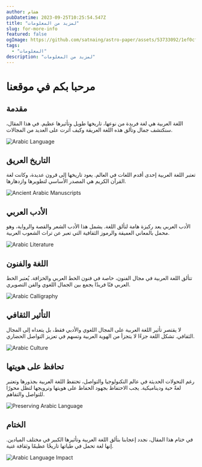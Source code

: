 ```yaml
---
author: هشام
pubDatetime: 2023-09-25T10:25:54.547Z
title: "لمزيد من المعلومات"
slug: for-more-info
featured: false
ogImage: https://github.com/satnaing/astro-paper/assets/53733092/1ef0cf03-8137-4d67-ac81-84a032119e3a
tags:
  - "المعلومات"
description: "لمزيد من المعلومات"
---
```





#  مرحبا بكم في موقعنا

## مقدمة

اللغة العربية هي لغة فريدة من نوعها، تاريخها طويل وتأثيرها عظيم. في هذا المقال، سنكتشف جمال وتألق هذه اللغة العريقة وكيف أثرت على العديد من المجالات.

![Arabic Language](@assets/images/1.jpg)

## التاريخ العريق

تعتبر اللغة العربية إحدى أقدم اللغات في العالم. يعود تاريخها إلى قرون عديدة، وكانت لغة القرآن الكريم هي المصدر الأساسي لتطويرها وازدهارها.

![Ancient Arabic Manuscripts](@assets/images/2.jpg)

## الأدب العربي

الأدب العربي يعد ركيزة هامة لتألق اللغة. يشمل هذا الأدب الشعر والقصة والرواية، وهو محمل بالمعاني العميقة والرموز الثقافية التي تعبر عن تراث الشعوب العربية.

![Arabic Literature](@assets/images/3.jpg)

## اللغة والفنون

تتألق اللغة العربية في مجال الفنون، خاصة في فنون الخط العربي والخزافة. يُعتبر الخط العربي فنًا فريدًا يجمع بين الجمال اللغوي والفن التصويري.

![Arabic Calligraphy](@assets/images/4.jpg)

## التأثير الثقافي

لا يقتصر تأثير اللغة العربية على المجال اللغوي والأدبي فقط، بل يتعداه إلى المجال الثقافي. تشكل اللغة جزءًا لا يتجزأ من الهوية العربية وتسهم في تعزيز التواصل الحضاري.

![Arabic Culture](@assets/images/5.jpg)

## تحافظ على هويتها

رغم التحولات الحديثة في عالم التكنولوجيا والتواصل، تحتفظ اللغة العربية بجذورها وتعتبر لغةً حية وديناميكية. يجب الاحتفاظ بجهود الحفاظ على هويتها وترويجها لتظل محورًا للتواصل والتفاهم.

![Preserving Arabic Language](@assets/images/6.jpg)

## الختام

في ختام هذا المقال، نجدد إعجابنا بتألق اللغة العربية وتأثيرها الكبير في مختلف الميادين. إنها لغة تحمل في طياتها تاريخًا عظيمًا وثقافة غنية.

![Arabic Language Impact](@assets/images/7.jpg)
